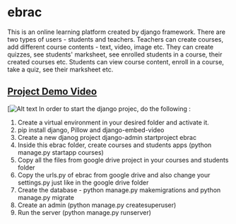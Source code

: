 # ebrac
This is an online learning platform created by django framework. There are two types of users - students and teachers. Teachers can create courses, add different course contents - text, video, image etc. They can create quizzes, see students' marksheet, see enrolled students in a course, their created courses etc. Students can view course content, enroll in a course, take a quiz, see their marksheet etc. 

## <a href='https://youtu.be/NKG48BIQugQ'>Project Demo Video</a>
[![Alt text](https://github.com/MotaharMahtab/ebrac/blob/master/Functionalities.gif)
In order to start the django projec, do the following :

1. Create a virtual environment in your desired folder and activate it.
2. pip install django, Pillow and django-embed-video
3. Create a new djanog project django-admin startproject ebrac
4. Inside this ebrac folder, create courses and students apps (python manage.py startapp courses)
5. Copy all the files from google drive project in your courses and students folder
6. Copy the urls.py of ebrac from google drive and also change your settings.py just like in the google drive folder
7. Create the database - python manage.py makemigrations and python manage.py migrate
8. Create an admin (python manage.py createsuperuser)
9. Run the server (python manage.py runserver)
